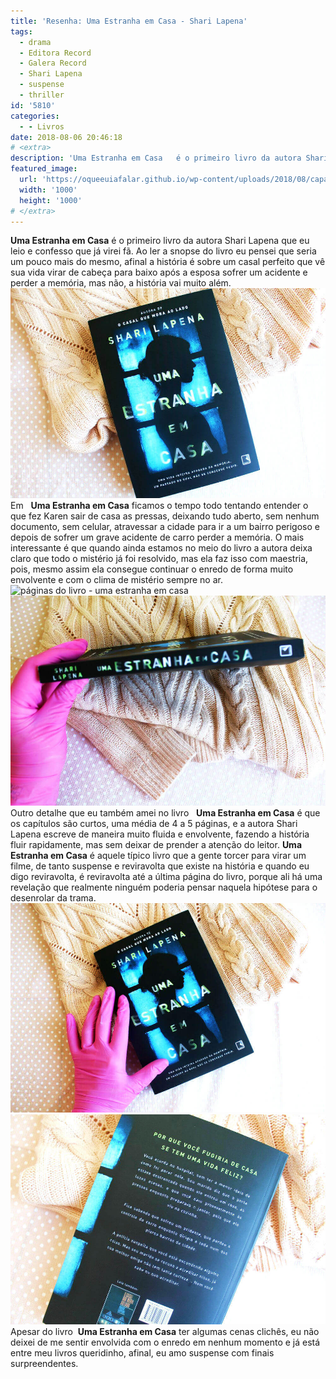 ```yaml
---
title: 'Resenha: Uma Estranha em Casa - Shari Lapena'
tags:
  - drama
  - Editora Record
  - Galera Record
  - Shari Lapena
  - suspense
  - thriller
id: '5810'
categories:
  - - Livros
date: 2018-08-06 20:46:18
# <extra>
description: 'Uma Estranha em Casa   é o primeiro livro da autora Shari Lapena que eu leio e confesso que já virei fã. Ao ler a snopse do livro eu pensei que seria um pouco mais do mesmo, afinal a história é sobre um casal perfeito que vê sua vida virar de cabeça para baixo após a esposa sofrer um acidente e perder a memória, mas não, a história vai muito além. Em   Uma Estranha em Casa   ficamos o tempo todo tentando entender o que fez Karen sair de casa as pressas, deixando tudo aberto, sem nenhum documento, sem celular, atravessar a cidade para ir a um bairro perigoso e depois de sofrer um grave acidente de carro perder a memória. O mais interessante é que quando ainda estamos no meio do livro a autora deixa claro que todo o mistério já &hellip;'
featured_image: 
  url: 'https://oqueeuiafalar.github.io/wp-content/uploads/2018/08/capa-livro-uma-estranha-em-casa-com-luva-rosa.jpg'
  width: '1000'
  height: '1000'
# </extra>
---
```


**Uma Estranha em Casa** é o primeiro livro da autora Shari Lapena que eu leio e confesso que já virei fã. Ao ler a snopse do livro eu pensei que seria um pouco mais do mesmo, afinal a história é sobre um casal perfeito que vê sua vida virar de cabeça para baixo após a esposa sofrer um acidente e perder a memória, mas não, a história vai muito além. ![capa do livro - uma estranha em casa](/wp-content/uploads/2018/07/capa-livro-uma-estranha-em-casa.jpg) Em   **Uma Estranha em Casa** ficamos o tempo todo tentando entender o que fez Karen sair de casa as pressas, deixando tudo aberto, sem nenhum documento, sem celular, atravessar a cidade para ir a um bairro perigoso e depois de sofrer um grave acidente de carro perder a memória. O mais interessante é que quando ainda estamos no meio do livro a autora deixa claro que todo o mistério já foi resolvido, mas ela faz isso com maestria, pois, mesmo assim ela consegue continuar o enredo de forma muito envolvente e com o clima de mistério sempre no ar. ![páginas do livro - uma estranha em casa](/wp-content/uploads/2018/08/páginas-do-livro-uma-estraha-em-casa.jpg) ![lombada do livro - uma estranha em casa](/wp-content/uploads/2018/08/lombada-livro-uma-estranha-em-casa.jpg) Outro detalhe que eu também amei no livro   **Uma Estranha em Casa** é que os capítulos são curtos, uma média de 4 a 5 páginas, e a autora Shari Lapena escreve de maneira muito fluida e envolvente, fazendo a história fluir rapidamente, mas sem deixar de prender a atenção do leitor. **Uma Estranha em Casa** é aquele típico livro que a gente torcer para virar um filme, de tanto suspense e reviravolta que existe na história e quando eu digo reviravolta, é reviravolta até a última página do livro, porque ali há uma revelação que realmente ninguém poderia pensar naquela hipótese para o desenrolar da trama. ![livro - uma estranha em casa](/wp-content/uploads/2018/08/capa-livro-uma-estranha-em-casa-com-luva-rosa.jpg) ![contra capa - uma estranha em casa](/wp-content/uploads/2018/08/contra-capa-livro-uma-estranha-em-casa.jpg) Apesar do livro  **Uma Estranha em Casa** ter algumas cenas clichês, eu não deixei de me sentir envolvida com o enredo em nenhum momento e já está entre meu livros queridinho, afinal, eu amo suspense com finais surpreendentes.
